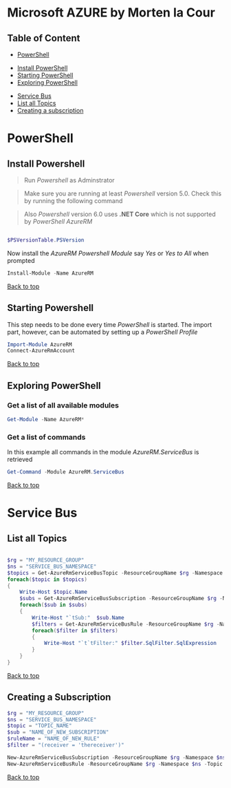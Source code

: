 # Microsoft AZURE by Morten la Cour

## Table of Content
* [PowerShell](#powershell)
-   [Install PowerShell](#install-powershell)
-   [Starting PowerShell](#starting-powershell)
-   [Exploring PowerShell](#exploring-powershell)
* [Service Bus](#service-bus)
*   [List all Topics](#list-all-topics)
*   [Creating a subscription](#creating-a-subscription)

# PowerShell

## Install Powershell

>Run *Powershell* as Adminstrator


> Make sure you are running at least *Powershell* version 5.0. Check this by running the following command

> Also *Powershell* version 6.0 uses __.NET Core__ which is not supported by *PowerShell AzureRM*

```powershell

$PSVersionTable.PSVersion

```

Now install the *AzureRM Powershell Module* say *Yes* or *Yes to All* when prompted

```powershell
Install-Module -Name AzureRM
```


[Back to top](#table-of-content)

## Starting Powershell

This step needs to be done every time *PowerShell* is started. The import part, however, can be automated by setting up a *PowerShell Profile*

```powershell
Import-Module AzureRM
Connect-AzureRmAccount
```

[Back to top](#table-of-content)

## Exploring PowerShell


### Get a list of all available modules

```powershell
Get-Module -Name AzureRM*
```

### Get a list of commands
In this example all commands in the module *AzureRM.ServiceBus* is retrieved

```powershell
Get-Command -Module AzureRM.ServiceBus
```


[Back to top](#table-of-content)

# Service Bus

## List all Topics

```powershell

$rg = "MY_RESOURCE_GROUP"
$ns = "SERVICE_BUS_NAMESPACE"
$topics = Get-AzureRmServiceBusTopic -ResourceGroupName $rg -Namespace $ns
foreach($topic in $topics)
{
    Write-Host $topic.Name
    $subs = Get-AzureRmServiceBusSubscription -ResourceGroupName $rg -Namespace $ns -Topic $topic.Name
    foreach($sub in $subs)
    {
        Write-Host "`tSub:"  $sub.Name
        $filters = Get-AzureRmServiceBusRule -ResourceGroupName $rg -Namespace $ns -Topic $topic.Name -Subscription $sub.Name
        foreach($filter in $filters) 
        {
            Write-Host "`t`tFilter:" $filter.SqlFilter.SqlExpression
        }
    }
}

```

[Back to top](#table-of-content)

## Creating a Subscription

```powershell
$rg = "MY_RESOURCE_GROUP"
$ns = "SERVICE_BUS_NAMESPACE"
$topic = "TOPIC_NAME"
$sub = "NAME_OF_NEW_SUBSCRIPTION"
$ruleName = "NAME_OF_NEW_RULE"
$filter = "(receiver = 'thereceiver')"

New-AzureRmServiceBusSubscription -ResourceGroupName $rg -Namespace $ns -Topic $topic -SubscriptionName $sub
New-AzureRmServiceBusRule -ResourceGroupName $rg -Namespace $ns -Topic $topic -Subscription $sub -SqlExpression $filter  -Name $ruleName


```

[Back to top](#table-of-content)

